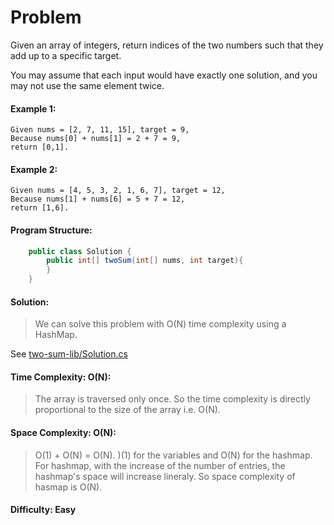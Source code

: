 # Problem

Given an array of integers, return indices of the two numbers such that they add up to a specific target.

You may assume that each input would have exactly one solution, and you may not use the same element twice.

#### Example 1:
	Given nums = [2, 7, 11, 15], target = 9,
	Because nums[0] + nums[1] = 2 + 7 = 9,
	return [0,1].

#### Example 2:
	Given nums = [4, 5, 3, 2, 1, 6, 7], target = 12,
	Because nums[1] + nums[6] = 5 + 7 = 12,
	return [1,6].

#### Program Structure:
```C#
    public class Solution {
	    public int[] twoSum(int[] nums, int target){
	    }
    }
```
#### Solution:
> We can solve this problem with O(N) time complexity using a HashMap.  

See [two-sum-lib/Solution.cs](https://github.com/jeffholst/data-structures/blob/master/arrays/two-sum/two-sum-lib/Solution.cs)
#### Time Complexity: O(N):
> The array is traversed only once. So the time complexity is directly proportional to the size of the array i.e. O(N).
####  Space Complexity: O(N):
> O(1) + O(N) = O(N). )(1) for the variables and O(N) for the hashmap. For hashmap, with the increase of the number of entries, the hashmap's space will increase lineraly. So space complexity of hasmap is O(N).

#### Difficulty: Easy
